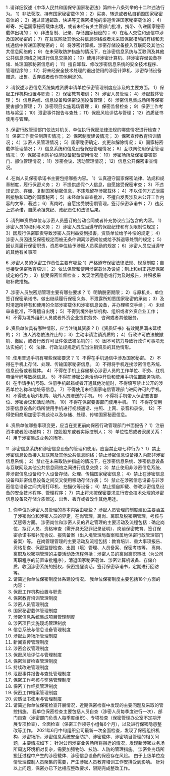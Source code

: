 


1 .请详细叙述《中华人民共和国保守国家秘密法》第四十八条列举的十二种违法行为。
1）非法获取、持有国家秘密载体的；
2）买卖、转送或者私自销毁国家秘密载体的；
3）通过普通邮政、快递等无保密措施的渠道传递国家秘密载体的；
4）邮寄、托运国家秘密载体出境，或者未经有关主管部门批准，携带、传递国家秘密载体出境的；
5）非法复制、记录、存储国家秘密的；
6）在私人交往和通信中涉及国家秘密的；
7）在互联网及其他公共信息网络或者未采取保密措施的有线和无线通信中传递国家秘密的；
8）将涉密计算机、涉密存储设备接入互联网及其他公共信息网络的；
9）在未采取防护措施的情况下，在涉密信息系统与互联网及其他公共信息网络之间进行信息交换的；
10）使用非涉密计算机、非涉密存储设备存储、处理国家秘密信息的；
11）擅自卸载、修改涉密信息系统的安全技术程序、管理程序的；
12）将未经安全技术处理的退出使用的涉密计算机、涉密存储设备赠送、出售、丢弃或者改作其他用途的。

2 .请叙述涉密信息系统集成资质申请单位保密管理制度应涉及的主要方面。
1）保密工作机构设置与职责；
2）保密教育培训；
3）涉密人员管理；
4）涉密载体管理；
5）信息系统、信息设备和保密设施设备管理；
6）涉密信息集成场所等保密要害部位管理；
7）涉密项目实施现场管理；
8）保密监督检查；
9）保密工作考核与奖惩；
10）泄密事件报告与查处；
11）保密风险评估与管理；
12）资质证书使用与管理。

3 .保密行政管理部门依法对机关、单位执行保密法律法规的哪些情况进行检查？
1）保密工作责任制落实情况；
2）保密制度建设情况；
3）保密宣传教育培训情况；
4）涉密人员管理情况；
5）国家秘密确定、变更和解除情况；
6）国家秘密载体管理情况；
7）信息系统和信息设备保密管理情况；
8）互联网使用保密管理情况；
9）保密技术防护设施设备配备使用情况：
10）涉密场所及保密要害部门、部位管理情况；
11）涉密会议、活动管理情况；
12）信息公开保密审查情况。

4 .在岗人员保密承诺书主要包括哪些内容。
1）认真遵守国家保密法律、法规和规章制度，履行保密义务；
2）不提供虚假个人信息，自愿接受保密审查；
3）不违规记录、存储、复制国家秘密信息，不违规留存涉密载体；
4）不以任何方式泄露所接触和知悉的国家秘密；
5）未经单位审查批准，不擅自发表涉及未公开工作内容的文章、著述；
6）离岗时，自愿接受脱密期管理，签订保密承诺书；
7）违反上述承诺，自愿承担党纪、政纪责任和法律后果。

5 .请列举资质单位与涉密人员签订的劳动合同或者补充协议应当包含的内容。
1）涉密人员的权利与义务；
2）涉密人员应当遵守的保密纪律和有关限制性规定；
3）因履行保密职责导致涉密人员利益受到损害，资质单位给予补偿的规定；
4）涉密人员因违反保密规定而被无条件调离涉密岗位或给予辞退等处罚的规定；
5）因认真履行保密职责，资质单位给予涉密人员奖励的规定；
6）涉密人员应当遵守的其他有关事项

6 .涉密人员的保密工作责任主要有哪些
1）严格遵守保密法律法规、规章制度；自觉接受保密教育培训；
2）依法保管和使用涉密载体及设施；制止和纠正违反保密规定的行为；
3）接受保密监督检查；
发现泄密隐患或行为及时报告，并积极采取补救措施。

7 .涉密人员脱密期管理主要有哪些要求？
1）明确脱密期限；
2）与原机关、单位签订保密承诺书，做出继续履行保密义务、不泄露所知悉国家秘密的承诺；
3）及时清退所持有和使用的全部涉密载体和涉密信息设备，并办理移交手续；
4）未经审查批准，不得擅自出境；
5）不得到境外驻华机构、组织或者外资企业工作；
6）不得为境外组织人员或者外资企业提供劳务、咨询或者其他服务。

9 .资质单位具有哪种情形，应当注销其资质？
I）《资质证书》有效期届满未延续的；
2）法人资格依法终止的；
3）主动申请注销资质的；
4）行政许可依法被撤销、撤回，或者行政许可证件依法被吊销的；
5）因不可抗力导致行政许可事项无法实施的；
6）法律、行政法规规定的应当注销资质的其他情形。

10 .使用普通手机有哪些保密要求？
1）不得在手机通信中涉及国家秘密。
2）不得在手机上存储、处理、传输国家秘密信息。
3）不得将手机连接涉密信息系统、信息设备或者载体。
4）不得在手机上存储核心涉密人员的工作单位、职务、红机电话号码等敏感信息。
5）不得在涉密公务活动中开启和使用手机位置服务功能。
6）在申请手机号码、注册手机邮箱或者开通其他功能时，不得填写禁止公开的涉密单位名称和地址等信息。
7）不得使用未经国家电信管理部门进网许可的手机。
8）不得使用境外机构、境外人员赠送的手机。
9）不得将手机带入保密要害部位、涉密会议和活动场所。
10）不得在保密要害部门使用手机。
11）不得在使用涉密信息设备的场所使用手机进行视频通话、拍照、上网、录音和录像。
12）不得使用商用加密手机谈论以及存储、处理、传输国家秘密信息。

8 .资质单位哪些事项变更，应当在变更前向保密行政管理部门书面报告？
1）注册资本或者股权结构；
2）控股股东或者实际控制人；
3）单位性质或者隶属关系：
4）用于涉密集成业务的场所。

11 .涉密信息系统和涉密信息设备的管理和使用，应当禁止哪七种行为？
1）禁止涉密信息设备接入互联网及其他公共信息网络；禁止涉密信息设备接入内部非涉密信息系统；
2）禁止在未采取防护措施的情况下，在涉密信息系统、涉密信息设备与互联网及其他公共信息网络之间进行信息交换；
3）禁止使用非涉密信息系统、非涉密信息设备和个人设备存储、处理、传输国家秘密信息；
4）禁止在涉密信息设备和非密信息设备之间交叉使用移动存储介质；
5）禁止在涉密信息设备与非涉密信息设备之间共用打印机、扫描仪等设备；
6）禁止擅自卸载、修改涉密信息设备的安全技术程序、管理程序；
7）禁止将未按保密要求进行安全技术处理的涉密信息设备及存储介质赠送、出售、丢弃或者改作其他用途。

 
1.	你单位对涉密人员管理的基本内容由哪些？
涉密人员管理的制度建设主要涵盖了涉密岗位和涉密人员的界定，在岗管理，离岗、离职及脱密期管理，考核与奖惩等方面。
涉密岗位和涉密人员的界定管理的主要活动及流程包括：确定岗位、拟订人员、资格审查（需开具无犯罪记录证明）、岗前保密教育、签订保密承诺书和补充协议、报告备案（出入境管理局备案和属地保密行政管理部门备案）等。
在岗管理管理的主要活动及流程包括：教育培训、重大事项报告、资格复查、保密监督检查、出国（境）管理、人员备案、保密考核等。
离岗、离职及脱密期管理的主要活动及流程包括：涉密人员的离岗离职审批（为公司离职程序的前置审批程序），清退国家秘密载体、涉密计算机设备、存储介质，收回涉密系统的授权，保密提醒谈话，签订保密承诺书，定期进行回访等。
2.	请简述你单位保密制度体系建设情况。
我单位保密制度主要包括18个方面的内容：
1.	保密工作机构设置与职责
2.	保密教育培训管理制度
3.	涉密人员管理制度
4.	国家秘密载体管理制度
5.	涉密信息系统集成项目管理制度
6.	涉密项目实施现场管理制度
7.	信息系统与信息设备管理制度
8.	涉密业务场所管理制度
9.	新闻宣传管理制度
10.	涉密会议管理制度
11.	保密风险评估与管理制度
12.	保密监督检查管理制度
13.	持续改进管理制度
14.	泄密事件报告与查处管理制度
15.	保密工作考核与奖惩管理制度
16.	保密工作经费管理制度
17.	保密工作档案管理制度
18.	资质证书使用与管理制度
3.	请简述你单位保密检查开展情况，近期保密检查中发现的主要问题及采取的管控措施。
我单位保密检查主要包括人员自查（涉密人员每季度进行一次）、部门自查（涉密部门负责人每季度组织）、专项检查（保密管理办公室不定期开展专项检查）、全面检查（保密工作领导小组每6个月），以及进行保密隐患整改等工作。
2021年6月中旬组织公司最新一次全面检查，发现了保密组织机构、涉密场所，涉密信息系统安全防护、涉密载体、涉密项目管理的相关问题，主要情况如下：
针对公司涉密业务场所将搬迁的情况，发现新涉密业务场所周边环境相对复杂，需要加强物防、技防、人防的管理措施。
涉密业务场所搬迁过程中产生的涉密载体、涉密信息设备的保密存在风险。
由于上级单位疫情管理控制人员聚集的需要，产生涉密人员教育培训工作安排受到影响。
针对以上问题，保密办已下达相应整改要求，限期完成整改工作。
